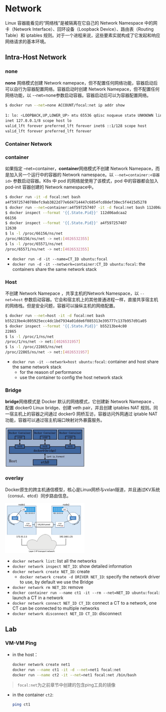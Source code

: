# Network

Linux 容器能看见的“网络栈”是被隔离在它自己的 Network Namespace 中的网卡（Network Interface）、回环设备（Loopback Device）、路由表（Routing Table）和 iptables 规则。对于一个进程来说，这些要素实就构成了它发起和响应网络请求的基本环境。

## Intra-Host Network

### none

**none** 网络模式创建 Network namepace，但不配置任何网络功能，容器启动后可以自行为容器配置网络。容器启动时创建 Network Namepace，但不配置任何网络功能，以 --net=none参数启动容器。容器启动后可以为容器配置网络。

```bash
$ docker run --net=none ACCOUNT/focal:net ip addr show

1: lo: <LOOPBACK,UP,LOWER_UP> mtu 65536 qdisc noqueue state UNKNOWN link/loopback 00:00:00:00:00:00 brd 00:00:00:00:00:00
inet 127.0.0.1/8 scope host lo
valid_lft forever preferred_lft forever inet6 ::1/128 scope host
valid_lft forever preferred_lft forever
```

### Container Network

### container

如果指定 –net=container，**container**网络模式不创建 Network Namepace，而是加入另一个运行中的容器的 Network namespace。以 ``--net=container:<容器id>`` 参数启动容器。K8s 中 pod 的网络就使用了该模式，pod 中的容器都会加入 pod-init 容器创建的 Network namespace中。

```bash
$ docker run -it -d focal:net bash
a4f59725740788efc9ab3822d77e6d4714447c6854fcd8def30ec5f4415d5278
$ docker run --net=container:a4f597257407 -it -d focal:net bash 112d06adcaa2527d87ce9ed4b51ef1c3317d2ececbf19404d5402e8d710fa823 
$ docker inspect --format '{{.State.Pid}}' 112d06adcaa2
66156
$ docker inspect --format '{{.State.Pid}}' a4f597257407
12630
$ ls -l /proc/66156/ns/net
/proc/66156/ns/net -> net:[4026532355] 
$ ls -l /proc/65571/ns/net 
/proc/65571/ns/net -> net:[4026532355]
```

- `docker run -d -it --name=CT_ID ubuntu:focal`
- `docker run -d -it --network=container:CT_ID ubuntu:focal`: the containers share the same network stack

### Host

不创建 Network Namepace ，共享主机的Network Namespace，以 ``--net=host`` 参数启动容器。它会和宿主机上的其他普通进程一样，直接共享宿主机的网络栈。但是安全问题，容器可以操纵主机的网络配置。

```bash
$ docker run --net=host -it -d focal:net bash
b55213be4c805925ecc4dc1bd7934a01dde6f085313e395777c137b957d91a05
$ docker inspect --format '{{.State.Pid}}' b55213be4c80
22865
$ ls -l /proc/1/ns/net
/proc/1/ns/net -> net:[4026531957]
$ ls -l /proc/22865/ns/net 
/proc/22865/ns/net -> net:[4026531957]
```

- `docker run -it --network=host ubuntu:focal`: container and host share the same network stack
  - for the reason of performance
  - use the container to config the host network stack

### Bridge

**bridge**网络模式是 Docker 默认的网络模式，它创建新 Network Namepace 、配置 docker0 Linux bridge、创建 veth pair，并且创建 iptables NAT 规则。同一宿主机上的容器之间通过 docker0 网桥互访，容器访问外网通过 iptable NAT 功能，容器可以通过宿主机端口映射对外暴露服务。

<img src="figures/image-20200202153831519.png" alt="image-20200202153831519" style="zoom: 25%;" />

### overlay

Docker原生的跨主机通信模型，核心是Linux网桥与vxlan隧道，并且通过KV系统（consul、etcd）同步路由信息。

<img src="figures/image-20200123234145099.png" alt="image-20200123234145099" style="zoom: 25%;" />

- `docker network list`: list all the networks
- `docker network inspect NET_ID`: show detailed information
- `docker network create NET_ID`: create
  - `docker network create -d DRIVER NET_ID`: specify the network driver to use, by default we use the Bridge
- `docker network rm NET_ID`: remove
- `docker container run --name ct1 -it --rm --net=NET_ID ubuntu:focal`: launch a CT in a network
- `docker network connect NET_ID CT_ID`: connect a CT to a network, one CT can be connected to multiple networks
- `docker network disconnect NET_ID CT_ID`: disconnect

## Lab

### VM-VM Ping

- in the host：

  ```bash
  docker network create net1
  docker run --name ct1 -it -d --net=net1 focal:net
  docker run --name ct2 -it --net=net1 focal:net /bin/bash
  ```

> `focal:net`为之前章节中创建的包含ping工具的镜像

- in the container `ct2`:

  ```bash
  ping ct1
  ```
